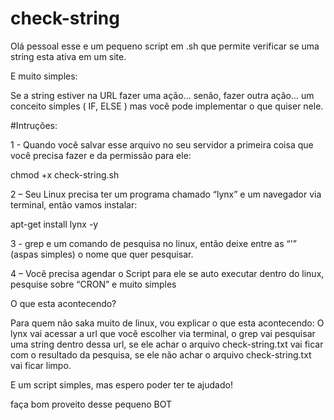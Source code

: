 # check-string

Olá pessoal esse e um pequeno script em .sh que permite verificar se uma string esta ativa em um site.

E muito simples:

Se a string estiver na URL fazer uma ação...
senão, fazer outra ação...
um conceito simples ( IF, ELSE ) mas você pode implementar o que quiser nele.

#Intruções:

1 - Quando você salvar esse arquivo no seu servidor a primeira coisa que você precisa fazer e da permissão para ele:

chmod +x check-string.sh

2 – Seu Linux precisa ter um programa chamado “lynx” e um navegador via terminal, então vamos instalar:

apt-get install lynx -y

3 -   grep e um comando de pesquisa no linux, então deixe entre as “'” (aspas simples) o nome que quer pesquisar.

4 – Você precisa agendar o Script para ele se auto executar dentro do linux, pesquise sobre “CRON” e muito simples


O que esta acontecendo?

Para quem não saka muito de linux, vou explicar o que esta acontecendo:
O lynx vai acessar a url que você escolher via terminal, o grep vai pesquisar uma string dentro dessa url, se ele achar o arquivo check-string.txt vai ficar com o resultado da pesquisa, se ele não achar o arquivo check-string.txt vai ficar limpo.

E um script simples, mas espero poder ter te ajudado!

faça bom proveito desse pequeno BOT

